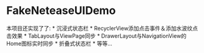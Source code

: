 # FakeNeteaseUIDemo
本项目还实现了了:
							*	沉浸式状态栏
							*	RecyclerView添加点击事件＆添加水波纹点击效果
							*	TabLayout与ViewPage同步
							*	DrawerLayout与NavigationView的Home图标实时同步
							*	折叠式状态栏
							*	等等...
 

